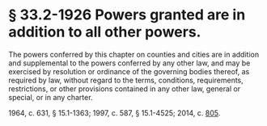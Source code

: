 # § 33.2-1926 Powers granted are in addition to all other powers.

<p>The powers conferred by this chapter on counties and cities are in addition and supplemental to the powers conferred by any other law, and may be exercised by resolution or ordinance of the governing bodies thereof, as required by law, without regard to the terms, conditions, requirements, restrictions, or other provisions contained in any other law, general or special, or in any charter.</p><p>1964, c. 631, § 15.1-1363; 1997, c. 587, § 15.1-4525; 2014, c. <a href='http://lis.virginia.gov/cgi-bin/legp604.exe?141+ful+CHAP0805'>805</a>.</p>